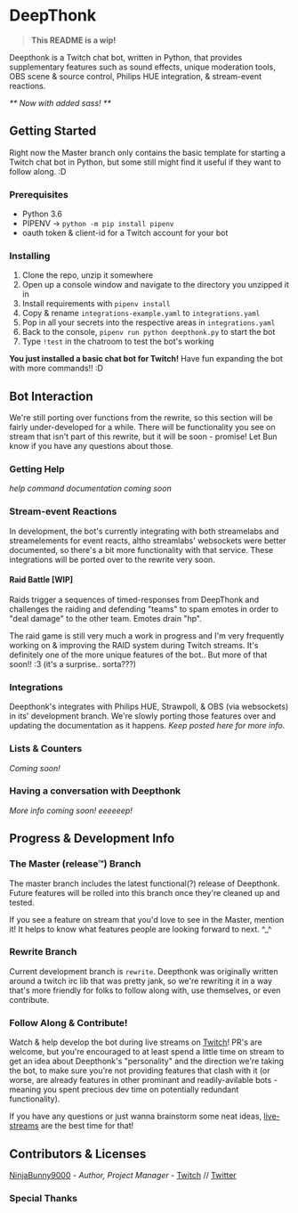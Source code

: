 # DeepThonk

>**This README is a wip!**

Deepthonk is a Twitch chat bot, written in Python, that provides supplementary features such as sound effects, unique moderation tools, OBS scene & source control, Philips HUE integration, & stream-event reactions.

_** Now with added sass! **_

## Getting Started

Right now the Master branch only contains the basic template for starting a Twitch chat bot in Python, but some still might find it useful if they want to follow along. :D

### Prerequisites
- Python 3.6
- PIPENV -> `python -m pip install pipenv`
- oauth token & client-id for a Twitch account for your bot

### Installing
1. Clone the repo, unzip it somewhere
2. Open up a console window and navigate to the directory you unzipped it in
3. Install requirements with `pipenv install`
4. Copy & rename `integrations-example.yaml` to `integrations.yaml`
5. Pop in all your secrets into the respective areas in `integrations.yaml`
6. Back to the console, `pipenv run python deepthonk.py` to start the bot
7. Type `!test` in the chatroom to test the bot's working

**You just installed a basic chat bot for Twitch!** Have fun expanding the bot with more commands!! :D

## Bot Interaction
We're still porting over functions from the rewrite, so this section will be fairly under-developed for a while. There will be functionality you see on stream that isn't part of this rewrite, but it will be soon - promise! Let Bun know if you have any questions about those.

### Getting Help
*help command documentation coming soon*


### Stream-event Reactions
In development, the bot's currently integrating with both streamelabs and streamelements for event reacts, altho streamlabs' websockets were better documented, so there's a bit more functionality with that service. These integrations will be ported over to the rewrite very soon.

#### Raid Battle [WIP]
Raids trigger a sequences of timed-responses from DeepThonk and challenges the raiding and defending "teams" to spam emotes in order to "deal damage" to the other team. Emotes drain "hp".

The raid game is still very much a work in progress and I'm very frequently working on & improving the RAID system during Twitch streams. It's definitely one of the more unique features of the bot.. But more of that soon!! :3 (it's a surprise.. sorta???)

### Integrations
Deepthonk's integrates with Philips HUE, Strawpoll, & OBS (via websockets) in its' development branch. We're slowly porting those features over and updating the documentation as it happens. _Keep posted here for more info._

### Lists & Counters
_Coming soon!_


### Having a conversation with Deepthonk
_More info coming soon! eeeeeep!_


## Progress & Development Info

### The Master (release™) Branch
The master branch includes the latest functional(?) release of Deepthonk. Future features will be rolled into this branch once they're cleaned up and tested.

If you see a feature on stream that you'd love to see in the Master, mention it! It helps to know what features people are looking forward to next. ^_^

### Rewrite Branch
Current development branch is `rewrite`. Deepthonk was originally written around a twitch irc lib that was pretty jank, so we're rewriting it in a way that's more friendly for folks to follow along with, use themselves, or even contribute.

### Follow Along & Contribute!
Watch & help develop the bot during live streams on [Twitch](https://twitch.tv/ninjabunny9000)! PR's are welcome, but you're encouraged to at least spend a little time on stream to get an idea about Deepthonk's "personality" and the direction we're taking the bot, to make sure you're not providing features that clash with it (or worse, are already features in other prominant and readily-avilable bots - meaning you spent precious dev time on potentially redundant functionality).

If you have any questions or just wanna brainstorm some neat ideas, [live-streams](https://twitch.tv/ninjabunny9000) are the best time for that!

## Contributors & Licenses

[NinjaBunny9000](https://github.com/NinjaBunny9000) - _Author, Project Manager_ - [Twitch](https://twitch.tv/ninjabunny9000) //  [Twitter](https://twitter.com/ninjabunny9000)

### Special Thanks
